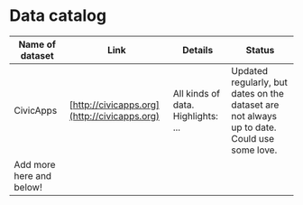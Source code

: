 Data catalog
============

| Name of dataset | Link | Details | Status |
| --------------- | ---- | ------- | ------ |
| CivicApps | [http://civicapps.org](http://civicapps.org) | All kinds of data. Highlights: ... | Updated regularly, but dates on the dataset are not always up to date. Could use some love. |
| Add more here and below! |  |  |  |